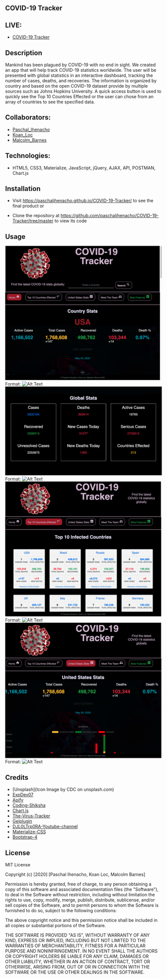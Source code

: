 ## COVID-19 Tracker
## LIVE: 


- [COVID-19 Tracker](https://paschalihenacho.github.io/COVID-19-Tracker/)


## Description

Mankind has been plagued by COVID-19 with no end in sight.  We created an app that will help track COVID-19 statistics worldwide.  The user will be presented with global statistics in an interactive dashboard, tracking the number of cases, deaths, and recoveries.  The information is organized by country and based on the open COVID-19 dataset provide by multiple sources such as Johns Hopkins University.  A quick access button is used to quickly see the Top 10 Countries Effected or the user can chose from an array of countries to see the specified data. 

## Collaborators:
- [Paschal_Ihenacho](https://www.linkedin.com/in/paschal-ihenacho/)
- [Koan_Loc](https://www.linkedin.com/in/koan-loc-29970975/)
- [Malcolm_Barnes](https://www.linkedin.com/in/macbarnes/)

## Technologies: 
- HTML5, CSS3, Materialize, JavaScript, jQuery, AJAX, API, POSTMAN, Chart.js

## Installation

- Visit https://paschalihenacho.github.io/COVID-19-Tracker/ to see the final product or

- Clone the repository at https://github.com/paschalihenacho/COVID-19-Tracker/tree/master to view its code

## Usage
![GitHub Logo](/images/1.png)
Format: ![Alt Text](url)
![GitHub Logo](/images/2.png)
Format: ![Alt Text](url)
![GitHub Logo](/images/3.png)
Format: ![Alt Text](url)
![GitHub Logo](/images/4.png)
Format: ![Alt Text](url)

## Credits

- [Unsplash](Icon Image by CDC on unsplash.com)
- [ExpDev07](https://github.com/ExpDev07/coronavirus-tracker-api)
- [Apify](https://apify.com/covid-19 )
- [Coding-Shiksha](https://codingshiksha.com)
- [Chart.js](https://www.chartjs.org/ )
- [The-Virus-Tracker](https://thevirustracker.com)
- [Geiplugin](https://www.geoplugin.com/webservices/javascript)
- [DJL0LTrp0RA-Youtube-channel](https://www.youtube.com/channel/UC8n8ftV94ZU_DJLOLtrpORA)
- [Materialize-CSS](https://materializecss.com/)
- [Bootstrap-4](https://getbootstrap.com/ )

## License

MIT License

Copyright (c) [2020] [Paschal Ihenacho, Koan Loc, Malcolm Barnes]

Permission is hereby granted, free of charge, to any person obtaining a copy
of this software and associated documentation files (the "Software"), to deal
in the Software without restriction, including without limitation the rights
to use, copy, modify, merge, publish, distribute, sublicense, and/or sell
copies of the Software, and to permit persons to whom the Software is
furnished to do so, subject to the following conditions:

The above copyright notice and this permission notice shall be included in all
copies or substantial portions of the Software.

THE SOFTWARE IS PROVIDED "AS IS", WITHOUT WARRANTY OF ANY KIND, EXPRESS OR
IMPLIED, INCLUDING BUT NOT LIMITED TO THE WARRANTIES OF MERCHANTABILITY,
FITNESS FOR A PARTICULAR PURPOSE AND NONINFRINGEMENT. IN NO EVENT SHALL THE
AUTHORS OR COPYRIGHT HOLDERS BE LIABLE FOR ANY CLAIM, DAMAGES OR OTHER
LIABILITY, WHETHER IN AN ACTION OF CONTRACT, TORT OR OTHERWISE, ARISING FROM,
OUT OF OR IN CONNECTION WITH THE SOFTWARE OR THE USE OR OTHER DEALINGS IN THE
SOFTWARE.


